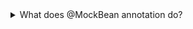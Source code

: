 <details>
  <summary>What does @MockBean annotation do?</summary>
@MockBean creates and injects a Mockito mock into the Application Context
</details>
